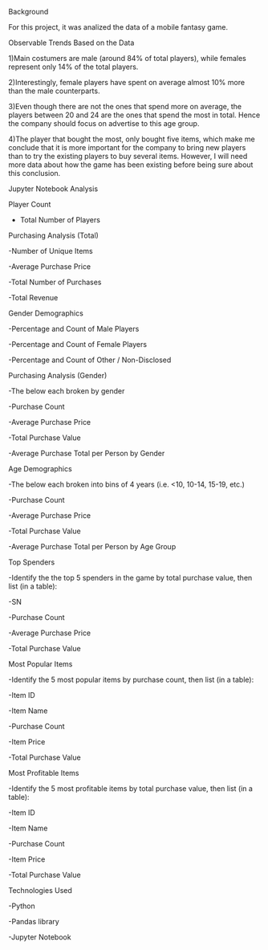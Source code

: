 Background

For this project, it was analized the data of a mobile fantasy game.



Observable Trends Based on the Data

1)Main costumers are male (around 84% of total players), while females represent only 14% of the total players.

2)Interestingly, female players have spent on average almost 10% more than the male counterparts.

3)Even though there are not the ones that spend more on average, the players between 20 and 24 are the ones that spend the most in total. Hence the company should focus on advertise to this age group.

4)The player that bought the most, only bought five items, which make me conclude that it is more important for the company to bring new players than to try the existing players to buy several items. However, I will need more data about how the game has been existing before being sure about this conclusion.





Jupyter Notebook Analysis


Player Count

 - Total Number of Players

Purchasing Analysis (Total)

-Number of Unique Items

-Average Purchase Price

-Total Number of Purchases

-Total Revenue


Gender Demographics

-Percentage and Count of Male Players

-Percentage and Count of Female Players

-Percentage and Count of Other / Non-Disclosed


Purchasing Analysis (Gender)

-The below each broken by gender

-Purchase Count

-Average Purchase Price

-Total Purchase Value

-Average Purchase Total per Person by Gender


Age Demographics

-The below each broken into bins of 4 years (i.e. <10, 10-14, 15-19, etc.)

-Purchase Count

-Average Purchase Price

-Total Purchase Value

-Average Purchase Total per Person by Age Group


Top Spenders


-Identify the the top 5 spenders in the game by total purchase value, then list (in a table):

-SN

-Purchase Count

-Average Purchase Price

-Total Purchase Value


Most Popular Items

-Identify the 5 most popular items by purchase count, then list (in a table):

-Item ID

-Item Name

-Purchase Count

-Item Price

-Total Purchase Value


Most Profitable Items

-Identify the 5 most profitable items by total purchase value, then list (in a table):

-Item ID

-Item Name

-Purchase Count

-Item Price

-Total Purchase Value



Technologies Used

-Python

-Pandas library

-Jupyter Notebook
